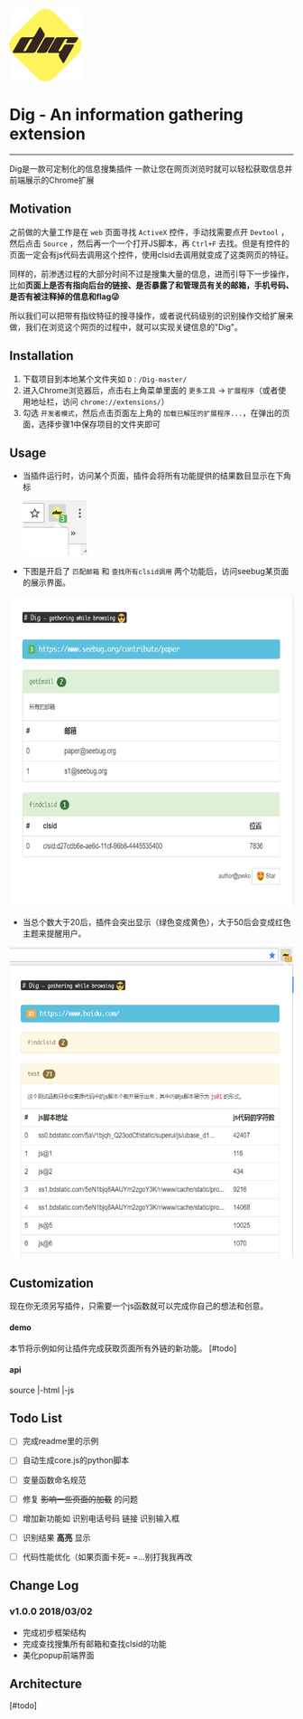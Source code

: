 ![](https://github.com/pinkomeo/Dig/blob/master/images/icon128.png)
# Dig - An information gathering extension
---

Dig是一款可定制化的信息搜集插件
一款让您在网页浏览时就可以轻松获取信息并前端展示的Chrome扩展

## Motivation

之前做的大量工作是在 `web` 页面寻找 `ActiveX` 控件，手动找需要点开 `Devtool` ，然后点击 `Source` ，然后再一个一个打开JS脚本，再 `Ctrl+F` 去找。但是有控件的页面一定会有js代码去调用这个控件，使用clsid去调用就变成了这类网页的特征。

同样的，前渗透过程的大部分时间不过是搜集大量的信息，进而引导下一步操作，比如**页面上是否有指向后台的链接、是否暴露了和管理员有关的邮箱，手机号码、是否有被注释掉的信息和flag😜**

所以我们可以把带有指纹特征的搜寻操作，或者说代码级别的识别操作交给扩展来做，我们在浏览这个网页的过程中，就可以实现关键信息的"Dig"。


## Installation

1. 下载项目到本地某个文件夹如 `D：/Dig-master/`
2. 进入Chrome浏览器后，点击右上角菜单里面的 `更多工具` -> `扩展程序`（或者使用地址栏，访问 `chrome://extensions/`）
3. 勾选 `开发者模式`，然后点击页面左上角的  `加载已解压的扩展程序...`，在弹出的页面，选择步骤1中保存项目的文件夹即可


## Usage

- 当插件运行时，访问某个页面，插件会将所有功能提供的结果数目显示在下角标

  ![](https://github.com/pinkomeo/Dig/blob/master/images/demo1.png)

- 下图是开启了 `匹配邮箱` 和 `查找所有clsid调用` 两个功能后，访问seebug某页面的展示界面。

<div align=center><img height="550" src="https://github.com/pinkomeo/Dig/blob/master/images/demo2.png" /></div>

- 当总个数大于20后，插件会突出显示（绿色变成黄色），大于50后会变成红色主题来提醒用户。

<div align=center><img height="550" src="https://github.com/pinkomeo/Dig/blob/master/images/demo3.png" /></div>

## Customization

现在你无须另写插件，只需要一个js函数就可以完成你自己的想法和创意。
#### demo
本节将示例如何让插件完成获取页面所有外链的新功能。
[#todo]

#### api
source
|-html
|-js


## Todo List

- [ ] 完成readme里的示例
- [ ] 自动生成core.js的python脚本
- [ ] 变量函数命名规范
- [ ] 修复 ~~影响一些页面的加载~~ 的问题
- [ ] 增加新功能如 识别电话号码 链接 识别输入框
- [ ] 识别结果 **高亮** 显示
- [ ] 代码性能优化（如果页面卡死= =...别打我我再改



## Change Log
### v1.0.0 2018/03/02
- 完成初步框架结构
- 完成查找搜集所有邮箱和查找clsid的功能
- 美化popup前端界面

## Architecture
[#todo]

